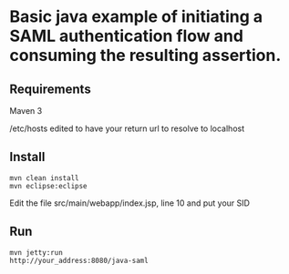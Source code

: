 # Basic java example of initiating a SAML authentication flow and consuming the resulting assertion.


## Requirements

Maven 3

/etc/hosts edited to have your return url to resolve to localhost

## Install

	mvn clean install
	mvn eclipse:eclipse

Edit the file src/main/webapp/index.jsp, line 10 and put your SID

## Run

	mvn jetty:run
	http://your_address:8080/java-saml